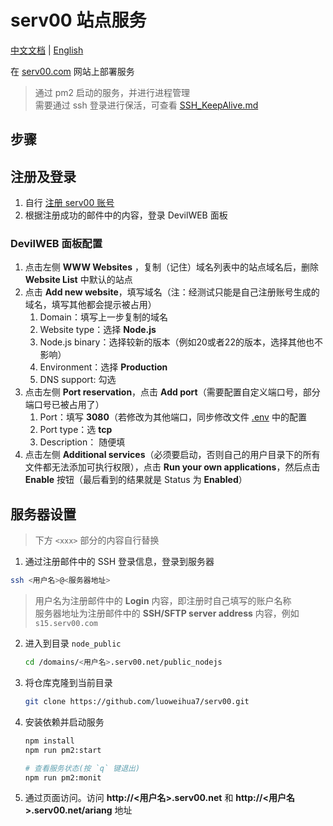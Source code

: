 
# serv00 站点服务

[中文文档](./README.md) | [English](./README_en.md)

在 [serv00.com](https://www.serv00.com/) 网站上部署服务

> 通过 pm2 启动的服务，并进行进程管理<br>
> 需要通过 ssh 登录进行保活，可查看 [SSH_KeepAlive.md](./SSH_KeepAlive.md)

## 步骤

## 注册及登录

1. 自行 [注册 serv00 账号](https://www.serv00.com/offer/create_new_account)
2. 根据注册成功的邮件中的内容，登录 DevilWEB 面板

### DevilWEB 面板配置

1. 点击左侧 **WWW Websites** ，复制（记住）域名列表中的站点域名后，删除 **Website List** 中默认的站点
2. 点击 **Add new website**，填写域名（注：经测试只能是自己注册账号生成的域名，填写其他都会提示被占用）
   1. Domain：填写上一步复制的域名
   2. Website type：选择 **Node.js**
   3. Node.js binary：选择较新的版本（例如20或者22的版本，选择其他也不影响）
   4. Environment：选择 **Production**
   5. DNS support: 勾选
3. 点击左侧 **Port reservation**，点击 **Add port**（需要配置自定义端口号，部分端口号已被占用了）
   1. Port：填写 **3080**（若修改为其他端口，同步修改文件 [.env](./.env) 中的配置
   2. Port type：选 **tcp**
   3. Description： 随便填
4. 点击左侧 **Additional services**（必须要启动，否则自己的用户目录下的所有文件都无法添加可执行权限），点击 **Run your own applications**，然后点击 **Enable** 按钮（最后看到的结果就是 Status 为 **Enabled**）

## 服务器设置

> 下方 `<xxx>` 部分的内容自行替换

1. 通过注册邮件中的 SSH 登录信息，登录到服务器
  ```sh
  ssh <用户名>@<服务器地址>
  ```
  > 用户名为注册邮件中的 **Login** 内容，即注册时自己填写的账户名称<br>
  > 服务器地址为注册邮件中的 **SSH/SFTP server address** 内容，例如 `s15.serv00.com`
2. 进入到目录 `node_public`
   ```sh
   cd /domains/<用户名>.serv00.net/public_nodejs
   ```
3. 将仓库克隆到当前目录
   ```sh
   git clone https://github.com/luoweihua7/serv00.git
   ```
4. 安装依赖并启动服务
   ```sh
   npm install
   npm run pm2:start

   # 查看服务状态(按 `q` 键退出)
   npm run pm2:monit
   ```
5. 通过页面访问。访问 **http://<用户名>.serv00.net** 和 **http://<用户名>.serv00.net/ariang** 地址
